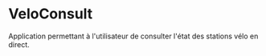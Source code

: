 # VeloConsult
Application permettant à l'utilisateur de consulter l'état des stations vélo en direct.
